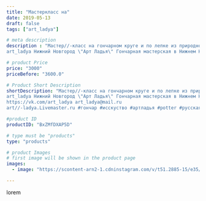 ```yaml
---
title: "Мастеркласс на"
date: 2019-05-13
draft: false
tags: ["art_ladya"]

# meta description
description : "Мастер//-класс на гончарном круге и по лепке из природной глины! 
art_ladya Нижний Новгород \"Арт Ладья\" Гончарная мастерская в Нижнем Новгороде. Изготовление "

# product Price
price: "3000"
priceBefore: "3600.0"

# Product Short Description
shortDescription: "Мастер//-класс на гончарном круге и по лепке из природной глины! 
art_ladya Нижний Новгород \"Арт Ладья\" Гончарная мастерская в Нижнем Новгороде. Изготовление керамики и мастер//-классы по обучению. 
https://vk.com/art_ladya art_ladya@mail.ru 
art//-ladya.Livemaster.ru #гончар #исскуство #артладья #potter #русскаятоскания #керамикаручнаяработа #гончарнаямастерская #керамиканазаказ #handmade #посудаизглины #керамика #гончарнаяпосуда #эксклюзивнаякерамика #dishes #decor #ceramicar #nntoday #claygoods #фестиваль #earthenware #ceramic #design #artladya #мастеркласс #нижнийновгород #ceramicart #обучение #гончарныйкруг #clay #авторскаякерамика"

#product ID
productID: "BxZMfDXAP5D"

# type must be "products"
type: "products"

# product Images
# first image will be shown in the product page
images:
  - image: "https://scontent-arn2-1.cdninstagram.com/v/t51.2885-15/e35/60293311_575812356238962_5684900048097583768_n.jpg?tp=1&_nc_ht=scontent-arn2-1.cdninstagram.com&_nc_cat=106&_nc_ohc=fSg6NNKdv2kAX-XpCx2&ccb=7-4&oh=c01f72b3538e948c938168917ec78088&oe=60850017&_nc_sid=86f79a&ig_cache_key=MjA0MjcxODgxNjQ1ODMwOTE4Nw%3D%3D.2-ccb7-4"

---
```

lorem
